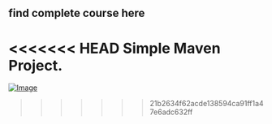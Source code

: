 ## find complete course here   

<<<<<<< HEAD
Simple Maven Project.
=======
[![Image](https://github.com/yankils/Simple-DevOps-Project/blob/master/Devops_course.PNG "DevOps Project - CI/CD with Jenkins Ansible Docker Kubernetes ")](https://www.udemy.com/course/valaxy-devops/?referralCode=8147A5CF4C8C7D9E253F)
>>>>>>> 21b2634f62acde138594ca91ff1a47e6adc632ff
